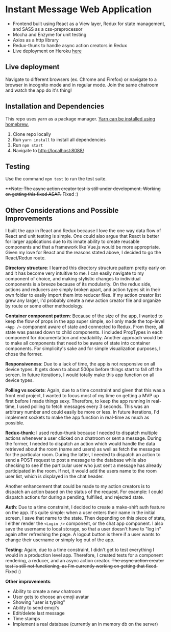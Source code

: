 # Instant Message Web Application
* Frontend built using React as a View layer, Redux for state management, and SASS as a css-preprocessor
* Mocha and Enzyme for unit testing
* Axios as a http library
* Redux-thunk to handle async action creators in Redux
* Live deployment on Heroku [here](http://bit.ly/2mUGCYs)

## Live deployment 
Navigate to different browsers (ex. Chrome and Firefox) or navigate to a browser in incognito mode and in regular mode. Join the same chatroom and watch the app do it's thing!

## Installation and Dependencies
This repo uses yarn as a package manager. [Yarn can be installed using homebrew.](https://yarnpkg.com/en/docs/install)

1. Clone repo locally
2. Run `yarn install` to install all dependencies
3. Run `npm start`
4. Navigate to [http://localhost:8088/](http://localhost:8088/)

## Testing
Use the command `npm test` to run the test suite.

~~**Note: The async action creator test is still under development. Working on getting this fixed ASAP.~~ Fixed :)

## Other Considerations and Possible Improvements
I built the app in React and Redux because I love the one way data flow of React and unit testing is simple. One could also argue that React is better for larger applications due to its innate ability to create reusable components and that a framework like Vue.js would be more appropriate. Given my love for React and the reasons stated above, I decided to go the React/Redux route.

**Directory structure**: I learned this directory structure pattern pretty early on and it has become very intuitive to me. I can easily navigate to my component of choice, and making stylistic changes to individual components is a breeze because of its modularity. On the redux side, actions and reducers are simply broken apart, and action types sit in their own folder to easily import them into reducer files. If my action creator list grew any larger, I'd probably create a new action creator file and organize by route or some other methodology.

**Container component pattern**: Because of the size of the app, I wanted to keep the flow of props in the app super simple, so I only made the top-level `<App />` component aware of state and connected to Redux. From there, all state was passed down to child components. I included PropTypes in each component for documentation and readability. Another approach would be to make all components that need to be aware of state into container components. For simplicity's sake and for simple visualization purposes, I chose the former.

**Responsiveness**: Due to a lack of time, the app is not responsive on all device types. It gets down to about 500px before things start to fall off the screen. In future iterations, I would totally make this app function on all device types.

**Polling vs sockets**: Again, due to a time constraint and given that this was a front end project, I wanted to focus most of my time on getting a MVP up first before I made things sexy. Therefore, to keep the app running in real-time, I used polling to fetch messages every 3 seconds. This was an arbitrary number and could easily be more or less. In future iterations, I'd implement sockets to make the app function in real-time as much as possible.

**Redux-thunk**: I used redux-thunk because I needed to dispatch multiple actions whenever a user clicked on a chatroom or sent a message. During the former, I needed to dispatch an action which would handle the data retrieved about the room (name and users) as well as fetch the messages for the particular room. During the latter, I needed to dispatch an action to send a POST request to post a message to the database while also checking to see if the particular user who just sent a message has already participated in the room. If not, it would add the users name to the room user list, which is displayed in the chat header.

Another enhancement that could be made to my action creators is to dispatch an action based on the status of the request. For example: I could dispatch actions for during a pending, fulfilled, and rejected state.

**Auth**: Due to a time constraint, I decided to create a make-shift auth feature on the app. It's quite simple: when a user enters their name in the initial screen, I save that name to the state. Then depending on this piece of state, I either render the `<Login />` component, or the chat app component. I also save the username to local storage, so that a user doesn't have to "log in" again after refreshing the page. A logout button is there if a user wants to change their username or simply log out of the app.

**Testing**: Again, due to a time constraint, I didn't get to test everything I would in a production level app. Therefore, I created tests for a component rendering, a reducer, and an async action creator. 
~~The async action creator test is still not functioning, as I'm currently working on getting that fixed.~~ Fixed :)

**Other improvements**:
* Ability to create a new chatroom
* User gets to choose an emoji avatar
* Showing "user is typing"
* Ability to send emoji's
* Edit/delete last message
* Time stamps
* Implement a real database (currently an in memory db on the server)